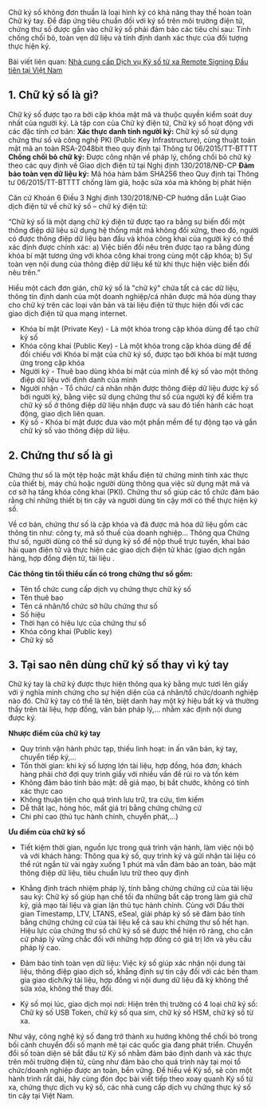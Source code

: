 Chữ ký số không đơn thuần là loại hình ký có khả năng thay thế hoàn toàn Chữ ký tay. Để đáp ứng tiêu chuẩn đối với ký số trên môi trường điện tử, chứng thư số được gắn vào chữ ký số phải đảm bảo các tiêu chí sau: Tính chống chối bỏ, toàn vẹn dữ liệu và tính định danh xác thực của đối tượng thực hiện ký.

Bài viết liên quan: [Nhà cung cấp Dịch vụ Ký số từ xa Remote Signing Đầu tiên tại Việt Nam](https://savis.vn/savis-duoc-cap-phep-dich-vu-ky-so-tu-xa-remote-signing-vn/)


## 1. Chữ ký số là gì?
Chữ ký số được tạo ra bởi cặp khóa mật mã và thuộc quyền kiểm soát duy nhất của người ký. Là tập con của Chữ ký điện tử, Chữ ký số hoạt động với các đặc tính cơ bản:
**Xác thực danh tính người ký:**
Chữ ký số sử dụng chứng thư số và công nghệ PKI (Public Key Infrastructure), cùng thuật toán mật mã an toàn RSA-2048bit theo quy định tại Thông tư 06/2015/TT-BTTTT
**Chống chối bỏ chữ ký:**
Được công nhận về pháp lý, chống chối bỏ chữ ký theo các quy định về Giao dịch điện tử tại Nghị định 130/2018/NĐ-CP
**Đảm bảo toàn vẹn dữ liệu ký:**
Mã hóa hàm băm SHA256 theo Quy định tại Thông tư 06/2015/TT-BTTTT chống làm giả, hoặc sửa xóa mà không bị phát hiện

Căn cứ Khoản 6 Điều 3 Nghị định 130/2018/NĐ-CP hướng dẫn Luật Giao dịch điện tử về chữ ký số – chữ ký điện tử:

“Chữ ký số là một dạng chữ ký điện tử được tạo ra bằng sự biến đổi một thông điệp dữ liệu sử dụng hệ thống mật mã không đối xứng, theo đó, người có được thông điệp dữ liệu ban đầu và khóa công khai của người ký có thể xác định được chính xác:
a) Việc biến đổi nêu trên được tạo ra bằng đúng khóa bí mật tương ứng với khóa công khai trong cùng một cặp khóa;
b) Sự toàn vẹn nội dung của thông điệp dữ liệu kể từ khi thực hiện việc biến đổi nêu trên.”

Hiểu một cách đơn giản, chữ ký số là "chữ ký" chứa tất cả các dữ liệu, thông tin định danh của một doanh nghiệp/cá nhân được mã hóa dùng thay cho chữ ký trên các loại văn bản và tài liệu điện tử thực hiện đối với các giao dịch điện tử qua mạng internet.

* Khóa bí mật (Private Key) - Là một khóa trong cặp khóa dùng để tạo chữ ký số
* Khóa công khai (Public Key) - Là một khóa trong cặp khóa dùng để để đối chiếu với Khóa bí mật của chữ ký số, được tạo bởi khóa bí mật tương ứng trong cặp khóa
* Người ký - Thuê bao dùng khóa bí mật của mình để ký số vào một thông điệp dữ liệu với định danh của mình
* Người nhận - Tổ chức/ cá nhân nhận được thông điệp dữ liệu được ký số bởi người ký, bằng việc sử dụng chứng thư số của người ký để kiểm tra chữ ký số ở thông điệp dữ liệu nhận được và sau đó tiến hành các hoạt động, giao dịch liên quan.
* Ký số - Khóa bí mật được đưa vào một phần mềm để tự động tạo và gắn chữ ký số vào thông điệp dữ liệu.

## **2. Chứng thư số là gì**
Chứng thư số là một tệp hoặc mật khẩu điện tử chứng minh tính xác thực của thiết bị, máy chủ hoặc người dùng thông qua việc sử dụng mật mã và cơ sở hạ tầng khóa công khai (PKI). Chứng thư số giúp các tổ chức đảm bảo rằng chỉ những thiết bị tin cậy và người dùng tin cậy mới có thể thực hiện ký số.

Về cơ bản, chứng thư số là cặp khóa và đã được mã hóa dữ liệu gồm các thông tin như: công ty, mã số thuế của doanh nghiệp… Thông qua Chứng thư số, người dùng có thể sử dụng ký số để nộp thuế trực tuyến, khai báo hải quan điện tử và thực hiện các giao dịch điện tử khác (giao dịch ngân hàng, hợp đồng điện tử, tài liệu .

**Các thông tin tối thiểu cần có trong chứng thư số gồm:**

* Tên tổ chức cung cấp dịch vụ chứng thực chữ ký số
* Tên thuê bao
* Tên cá nhân/tổ chức sở hữu chứng thư số
* Số hiệu
* Thời hạn có hiệu lực của chứng thư số
* Khóa công khai (Public key)
* Chữ ký số
## 3. Tại sao nên dùng chữ ký số thay vì ký tay
Chữ ký tay là chữ ký được thực hiện thông qua ký bằng mực tươi lên giấy với ý nghĩa minh chứng cho sự hiện diện của cá nhân/tổ chức/doanh nghiệp nào đó. Chữ ký tay có thể là tên, biệt danh hay một ký hiệu bất kỳ và thường thấy trên tài liệu, hợp đồng, văn bản pháp lý,… nhằm xác định nội dung được ký.

**Nhược điểm của chữ ký tay**
* Quy trình vận hành phức tạp, thiếu linh hoạt: in ấn văn bản, ký tay, chuyển tiếp ký,…
* Tốn thời gian: khi ký số lượng lớn tài liệu, hợp đồng, hóa đơn; khách hàng phải chờ đợi quy trình giấy với nhiều vấn đề rủi ro và tốn kém
* Không đảm bảo tính bảo mật: dễ giả mạo, bị bắt chước, không có tính xác thực cao
* Không thuận tiện cho quá trình lưu trữ, tra cứu, tìm kiếm
* Dễ thất lạc, hỏng hóc, mất giá trị bằng chứng chứng cứ
* Chi phí cao (thủ tục hành chính, chuyển phát,...)

**Ưu điểm của chữ ký số**

* Tiết kiệm thời gian, nguồn lực trong quá trình vận hành, làm việc nội bộ và với khách hàng: Thông qua ký số, quy trình ký và gửi nhận tài liệu có thể rút ngắn từ vài ngày xuống 1 phút mà vẫn đảm bảo an toàn, bảo mật thông điệp dữ liệu, tiêu chuẩn lưu trữ theo quy định

* Khẳng định trách nhiệm pháp lý, tính bằng chứng chứng cứ của tài liệu sau ký: Chữ ký số giúp hạn chế tối đa những bất cập trong làm giả chữ ký, giả mạo tài liệu và gian lận thủ tục hành chính. Cùng với Dấu thời gian Timestamp, LTV, LTANS, eSeal, giải pháp ký số sẽ đảm bảo tính bằng chứng chứng cứ của tài liệu kể cả sau khi chứng thư số hết hạn. Hiệu lực của chứng thư số chữ ký số sẽ được thể hiện rõ ràng, cho căn cứ pháp lý vững chắc đối với những hợp đồng có giá trị lớn và yêu cầu pháp lý cao.

* Đảm bảo tính toàn vẹn dữ liệu: Việc ký số giúp xác nhận nội dung tài liệu, thông điệp giao dịch số, khẳng định sự tin cậy đối với các bên tham gia giao dịch/ký tài liệu, hợp đồng vì nội dung dữ liệu đã ký không thể sửa xóa, không thể thay đổi.

* Ký số mọi lúc, giao dịch mọi nơi: Hiện trên thị trường có 4 loại chữ ký số: Chữ ký số USB Token, chữ ký số qua sim, chữ ký số HSM, chữ ký số từ xa. 

Như vậy, công nghệ ký số đang trở thành xu hướng không thể chối bỏ trong bối cảnh chuyển đổi số mạnh mẽ tại các quốc gia đang phát triển. Chuyển đổi số toàn diện sẽ bắt đầu từ Ký số nhằm đảm bảo định danh và xác thực trên môi trường điện tử, cũng như đảm bảo cho quá trình này tại mọi tổ chức/doanh nghiệp được an toàn, bền vững. Để hiểu về Ký số, sẽ còn một hành trình rất dài, hãy cùng đón đọc bài viết tiếp theo xoay quanh Ký số từ xa, chứng thực dịch vụ ký số, các nhà cung cấp dịch vụ chứng thực ký số tin cậy tại Việt Nam.